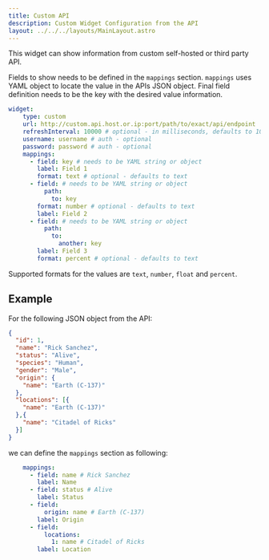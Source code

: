 ```yaml
---
title: Custom API
description: Custom Widget Configuration from the API
layout: ../../../layouts/MainLayout.astro
---
```


This widget can show information from custom self-hosted or third party API.

Fields to show needs to be defined in the `mappings` section. `mappings` uses YAML object to locate the value in the APIs JSON object. Final field definition needs to be the key with the desired value information.

```yaml
widget:
    type: custom
    url: http://custom.api.host.or.ip:port/path/to/exact/api/endpoint
    refreshInterval: 10000 # optional - in milliseconds, defaults to 10s
    username: username # auth - optional
    password: password # auth - optional
    mappings:
      - field: key # needs to be YAML string or object
        label: Field 1
        format: text # optional - defaults to text
      - field: # needs to be YAML string or object
          path:
            to: key
        format: number # optional - defaults to text
        label: Field 2
      - field: # needs to be YAML string or object
          path:
            to:
              another: key
        label: Field 3
        format: percent # optional - defaults to text
```

Supported formats for the values are `text`, `number`, `float` and `percent`.

## Example

For the following JSON object from the API:
```json
{
  "id": 1,
  "name": "Rick Sanchez",
  "status": "Alive",
  "species": "Human",
  "gender": "Male",
  "origin": {
    "name": "Earth (C-137)"
  },
  "locations": [{
    "name": "Earth (C-137)"
  },{
    "name": "Citadel of Ricks"
  }]
}
```

we can define the `mappings` section as following:
```yaml
    mappings:
      - field: name # Rick Sanchez
        label: Name
      - field: status # Alive
        label: Status
      - field:
          origin: name # Earth (C-137)
        label: Origin
      - field:
          locations:
            1: name # Citadel of Ricks
        label: Location
```
